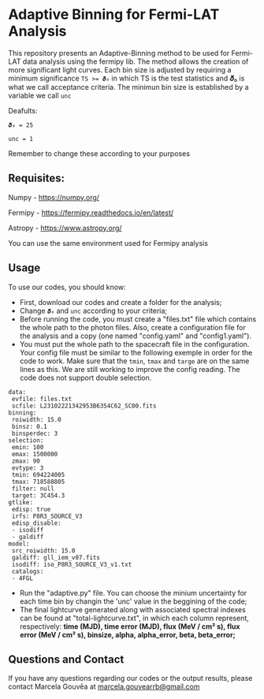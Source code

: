 # Adaptive Binning for Fermi-LAT Analysis

This repository presents an Adaptive-Binning method to be used for Fermi-LAT data analysis using the fermipy lib. The method allows the creation of more significant light curves. Each bin size is adjusted by requiring a minimum significance ```TS >= 𝜹₀``` in which TS is the test statistics and 𝜹₀ is what we call acceptance criteria. The minimun bin size is established by a variable we call ```unc``` 

Deafults: 

```𝜹₀ = 25```

```unc = 1```

Remember to change these according to your purposes

## Requisites:

Numpy - https://numpy.org/

Fermipy - https://fermipy.readthedocs.io/en/latest/

Astropy - https://www.astropy.org/

You can use the same environment used for Fermipy analysis

## Usage

To use our codes, you should know:
- First, download our codes and create a folder for the analysis;
- Change ```𝜹₀``` and ```unc``` according to your criteria;
- Before running the code, you must create a "files.txt" file which contains the whole path to the photon files. Also, create a configuration file for the analysis and a copy (one named "config.yaml" and "config1.yaml").
- You must put the whole path to the spacecraft file in the configuration. Your config file must be similar to the following exemple in order for the code to work. Make sure that the ```tmin```, ```tmax``` and ```targe``` are on the same lines as this. We are still working to improve the config reading. The code does not support double selection.
  
 ```
data:
  evfile: files.txt
  scfile: L23102221342953B6354C62_SC00.fits
binning:
  roiwidth: 15.0
  binsz: 0.1
  binsperdec: 3
selection:
  emin: 100
  emax: 1500000
  zmax: 90
  evtype: 3
  tmin: 694224005
  tmax: 718588805
  filter: null
  target: 3C454.3
gtlike:
  edisp: true
  irfs: P8R3_SOURCE_V3
  edisp_disable:
  - isodiff
  - galdiff
model:
  src_roiwidth: 15.0
  galdiff: gll_iem_v07.fits
  isodiff: iso_P8R3_SOURCE_V3_v1.txt
  catalogs:
  - 4FGL
```

- Run the "adaptive.py" file. You can choose the minium uncertainty for each time bin by changin the 'unc' value in the beggining of the code; 
- The final lightcurve generated along with associated spectral indexes can be found at "total-lightcurve.txt", in which each column represent, respectively: **time (MJD), time error (MJD), flux (MeV / cm² s), flux error (MeV / cm² s), binsize, alpha, alpha_error, beta, beta_error;**

## Questions and Contact

If you have any questions regarding our codes or the output results, please contact Marcela Gouvêa at marcela.gouvearrb@gmail.com
